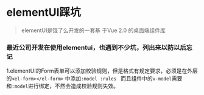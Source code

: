 # elementUI踩坑
> elementUI是饿了么开发的一套基
于Vue 2.0 的桌面端组件库

### 最近公司开发在使用elementui，也遇到不少坑，列出来以防以后忘记

1.elementUI的Form表单可以添加校验规则，但是格式有规定要求，必须是在外层的```<el-form></el-form>```
中添加```:model :rules ```
而且组件中的```v-model```需要和```:model```进行绑定，不然会造成校验规则失效。